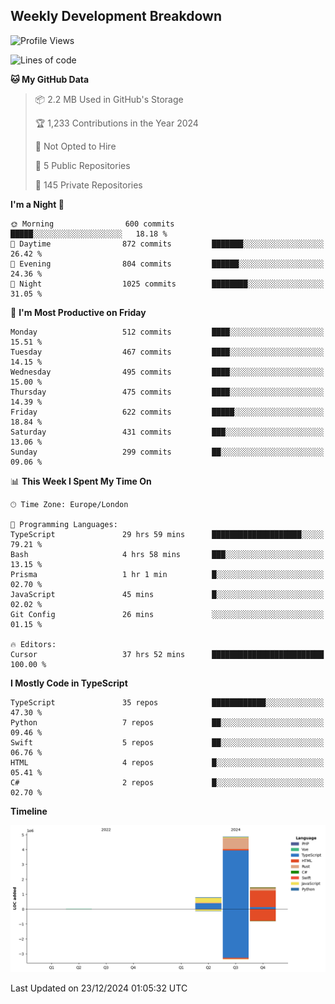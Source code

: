 


## Weekly Development Breakdown
<!--START_SECTION:waka-->
![Profile Views](http://img.shields.io/badge/Profile%20Views-2-blue)

![Lines of code](https://img.shields.io/badge/From%20Hello%20World%20I%27ve%20Written-7.2%20million%20lines%20of%20code-blue)

**🐱 My GitHub Data** 

> 📦 2.2 MB Used in GitHub's Storage 
 > 
> 🏆 1,233 Contributions in the Year 2024
 > 
> 🚫 Not Opted to Hire
 > 
> 📜 5 Public Repositories 
 > 
> 🔑 145 Private Repositories 
 > 
**I'm a Night 🦉** 

```text
🌞 Morning                600 commits         █████░░░░░░░░░░░░░░░░░░░░   18.18 % 
🌆 Daytime                872 commits         ███████░░░░░░░░░░░░░░░░░░   26.42 % 
🌃 Evening                804 commits         ██████░░░░░░░░░░░░░░░░░░░   24.36 % 
🌙 Night                  1025 commits        ████████░░░░░░░░░░░░░░░░░   31.05 % 
```
📅 **I'm Most Productive on Friday** 

```text
Monday                   512 commits         ████░░░░░░░░░░░░░░░░░░░░░   15.51 % 
Tuesday                  467 commits         ████░░░░░░░░░░░░░░░░░░░░░   14.15 % 
Wednesday                495 commits         ████░░░░░░░░░░░░░░░░░░░░░   15.00 % 
Thursday                 475 commits         ████░░░░░░░░░░░░░░░░░░░░░   14.39 % 
Friday                   622 commits         █████░░░░░░░░░░░░░░░░░░░░   18.84 % 
Saturday                 431 commits         ███░░░░░░░░░░░░░░░░░░░░░░   13.06 % 
Sunday                   299 commits         ██░░░░░░░░░░░░░░░░░░░░░░░   09.06 % 
```


📊 **This Week I Spent My Time On** 

```text
🕑︎ Time Zone: Europe/London

💬 Programming Languages: 
TypeScript               29 hrs 59 mins      ████████████████████░░░░░   79.21 % 
Bash                     4 hrs 58 mins       ███░░░░░░░░░░░░░░░░░░░░░░   13.15 % 
Prisma                   1 hr 1 min          █░░░░░░░░░░░░░░░░░░░░░░░░   02.70 % 
JavaScript               45 mins             █░░░░░░░░░░░░░░░░░░░░░░░░   02.02 % 
Git Config               26 mins             ░░░░░░░░░░░░░░░░░░░░░░░░░   01.15 % 

🔥 Editors: 
Cursor                   37 hrs 52 mins      █████████████████████████   100.00 % 
```

**I Mostly Code in TypeScript** 

```text
TypeScript               35 repos            ████████████░░░░░░░░░░░░░   47.30 % 
Python                   7 repos             ██░░░░░░░░░░░░░░░░░░░░░░░   09.46 % 
Swift                    5 repos             ██░░░░░░░░░░░░░░░░░░░░░░░   06.76 % 
HTML                     4 repos             █░░░░░░░░░░░░░░░░░░░░░░░░   05.41 % 
C#                       2 repos             █░░░░░░░░░░░░░░░░░░░░░░░░   02.70 % 
```



**Timeline**

![Lines of Code chart](https://raw.githubusercontent.com/mars-arch/mars-arch/main/assets/bar_graph.png)


 Last Updated on 23/12/2024 01:05:32 UTC
<!--END_SECTION:waka-->
